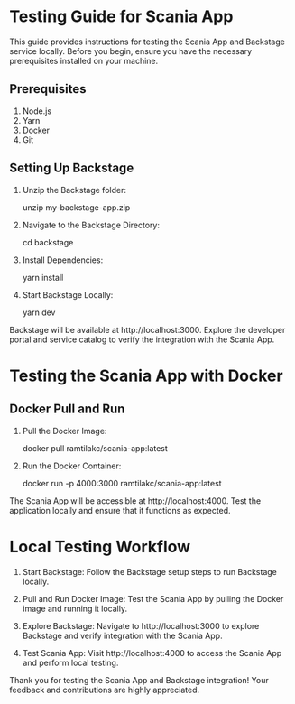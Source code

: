 # Testing Guide for Scania App

This guide provides instructions for testing the Scania App and Backstage service locally. Before you begin, ensure you have the necessary prerequisites installed on your machine.

## Prerequisites

1.  Node.js
2.  Yarn
3.  Docker
4.  Git

## Setting Up Backstage

1.  Unzip the Backstage folder:

    unzip my-backstage-app.zip

2.  Navigate to the Backstage Directory:

    cd backstage

3.  Install Dependencies:

    yarn install

4.  Start Backstage Locally:

    yarn dev

Backstage will be available at http://localhost:3000. Explore the developer portal and service catalog to verify the integration with the Scania App.

# Testing the Scania App with Docker

## Docker Pull and Run

1.  Pull the Docker Image:

    docker pull ramtilakc/scania-app:latest

2.  Run the Docker Container:

    docker run -p 4000:3000 ramtilakc/scania-app:latest

The Scania App will be accessible at http://localhost:4000. Test the application locally and ensure that it functions as expected.

# Local Testing Workflow

1.  Start Backstage: Follow the Backstage setup steps to run Backstage locally.

2.  Pull and Run Docker Image: Test the Scania App by pulling the Docker image and running it locally.

3.  Explore Backstage: Navigate to http://localhost:3000 to explore Backstage and verify integration with the Scania App.

4.  Test Scania App: Visit http://localhost:4000 to access the Scania App and perform local testing.

Thank you for testing the Scania App and Backstage integration! Your feedback and contributions are highly appreciated.
